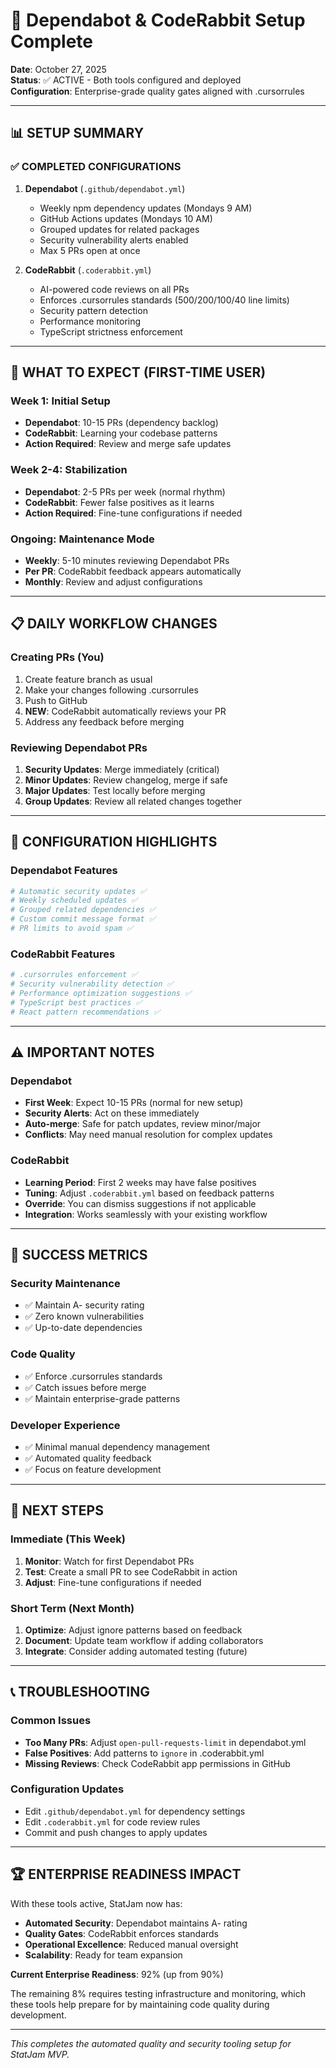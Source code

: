 # 🤖 Dependabot & CodeRabbit Setup Complete

**Date**: October 27, 2025  
**Status**: ✅ ACTIVE - Both tools configured and deployed  
**Configuration**: Enterprise-grade quality gates aligned with .cursorrules

---

## 📊 **SETUP SUMMARY**

### **✅ COMPLETED CONFIGURATIONS**

1. **Dependabot** (`.github/dependabot.yml`)
   - Weekly npm dependency updates (Mondays 9 AM)
   - GitHub Actions updates (Mondays 10 AM)
   - Grouped updates for related packages
   - Security vulnerability alerts enabled
   - Max 5 PRs open at once

2. **CodeRabbit** (`.coderabbit.yml`)
   - AI-powered code reviews on all PRs
   - Enforces .cursorrules standards (500/200/100/40 line limits)
   - Security pattern detection
   - Performance monitoring
   - TypeScript strictness enforcement

---

## 🎯 **WHAT TO EXPECT (FIRST-TIME USER)**

### **Week 1: Initial Setup**
- **Dependabot**: 10-15 PRs (dependency backlog)
- **CodeRabbit**: Learning your codebase patterns
- **Action Required**: Review and merge safe updates

### **Week 2-4: Stabilization**
- **Dependabot**: 2-5 PRs per week (normal rhythm)
- **CodeRabbit**: Fewer false positives as it learns
- **Action Required**: Fine-tune configurations if needed

### **Ongoing: Maintenance Mode**
- **Weekly**: 5-10 minutes reviewing Dependabot PRs
- **Per PR**: CodeRabbit feedback appears automatically
- **Monthly**: Review and adjust configurations

---

## 📋 **DAILY WORKFLOW CHANGES**

### **Creating PRs (You)**
1. Create feature branch as usual
2. Make your changes following .cursorrules
3. Push to GitHub
4. **NEW**: CodeRabbit automatically reviews your PR
5. Address any feedback before merging

### **Reviewing Dependabot PRs**
1. **Security Updates**: Merge immediately (critical)
2. **Minor Updates**: Review changelog, merge if safe
3. **Major Updates**: Test locally before merging
4. **Group Updates**: Review all related changes together

---

## 🔧 **CONFIGURATION HIGHLIGHTS**

### **Dependabot Features**
```yaml
# Automatic security updates ✅
# Weekly scheduled updates ✅
# Grouped related dependencies ✅
# Custom commit message format ✅
# PR limits to avoid spam ✅
```

### **CodeRabbit Features**
```yaml
# .cursorrules enforcement ✅
# Security vulnerability detection ✅
# Performance optimization suggestions ✅
# TypeScript best practices ✅
# React pattern recommendations ✅
```

---

## ⚠️ **IMPORTANT NOTES**

### **Dependabot**
- **First Week**: Expect 10-15 PRs (normal for new setup)
- **Security Alerts**: Act on these immediately
- **Auto-merge**: Safe for patch updates, review minor/major
- **Conflicts**: May need manual resolution for complex updates

### **CodeRabbit**
- **Learning Period**: First 2 weeks may have false positives
- **Tuning**: Adjust `.coderabbit.yml` based on feedback patterns
- **Override**: You can dismiss suggestions if not applicable
- **Integration**: Works seamlessly with your existing workflow

---

## 🎯 **SUCCESS METRICS**

### **Security Maintenance**
- ✅ Maintain A- security rating
- ✅ Zero known vulnerabilities
- ✅ Up-to-date dependencies

### **Code Quality**
- ✅ Enforce .cursorrules standards
- ✅ Catch issues before merge
- ✅ Maintain enterprise-grade patterns

### **Developer Experience**
- ✅ Minimal manual dependency management
- ✅ Automated quality feedback
- ✅ Focus on feature development

---

## 🔄 **NEXT STEPS**

### **Immediate (This Week)**
1. **Monitor**: Watch for first Dependabot PRs
2. **Test**: Create a small PR to see CodeRabbit in action
3. **Adjust**: Fine-tune configurations if needed

### **Short Term (Next Month)**
1. **Optimize**: Adjust ignore patterns based on feedback
2. **Document**: Update team workflow if adding collaborators
3. **Integrate**: Consider adding automated testing (future)

---

## 📞 **TROUBLESHOOTING**

### **Common Issues**
- **Too Many PRs**: Adjust `open-pull-requests-limit` in dependabot.yml
- **False Positives**: Add patterns to `ignore` in .coderabbit.yml
- **Missing Reviews**: Check CodeRabbit app permissions in GitHub

### **Configuration Updates**
- Edit `.github/dependabot.yml` for dependency settings
- Edit `.coderabbit.yml` for code review rules
- Commit and push changes to apply updates

---

## 🏆 **ENTERPRISE READINESS IMPACT**

With these tools active, StatJam now has:
- **Automated Security**: Dependabot maintains A- rating
- **Quality Gates**: CodeRabbit enforces standards
- **Operational Excellence**: Reduced manual oversight
- **Scalability**: Ready for team expansion

**Current Enterprise Readiness**: 92% (up from 90%)

The remaining 8% requires testing infrastructure and monitoring, which these tools help prepare for by maintaining code quality during development.

---

*This completes the automated quality and security tooling setup for StatJam MVP.*
